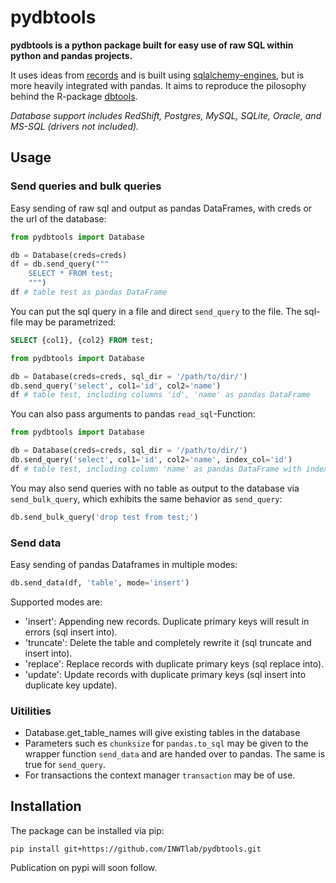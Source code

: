 # pydbtools

**pydbtools is a python package built for easy use of raw SQL within python and pandas projects.**

It uses ideas from [records](https://github.com/kennethreitz/records/) and is built using [sqlalchemy-engines](https://www.sqlalchemy.org/), but is more heavily integrated with pandas. It aims to reproduce the pilosophy behind the R-package [dbtools](https://github.com/INWT/dbtools/).


_Database support includes RedShift, Postgres, MySQL, SQLite, Oracle, and MS-SQL (drivers not included)._

## Usage

### Send queries and bulk queries

Easy sending of raw sql and output as pandas DataFrames, with creds or the url of the database:

```python
from pydbtools import Database

db = Database(creds=creds)
df = db.send_query("""
    SELECT * FROM test;
    """)
df # table test as pandas DataFrame
```

You can put the sql query in a file and direct `send_query` to the file. The sql-file may be parametrized:

```sql
SELECT {col1}, {col2} FROM test;

```

```python
from pydbtools import Database

db = Database(creds=creds, sql_dir = '/path/to/dir/')
db.send_query('select', col1='id', col2='name')
df # table test, including columns 'id', 'name' as pandas DataFrame
```

You can also pass arguments to pandas `read_sql`-Function:

```python
from pydbtools import Database

db = Database(creds=creds, sql_dir = '/path/to/dir/')
db.send_query('select', col1='id', col2='name', index_col='id')
df # table test, including column 'name' as pandas DataFrame with index 'id'
```

You may also send queries with no table as output to the database via `send_bulk_query`, which exhibits the same behavior as `send_query`:

```python
db.send_bulk_query('drop test from test;')
```

### Send data

Easy sending of pandas Dataframes in multiple modes:

```python
db.send_data(df, 'table', mode='insert')
```

Supported modes are:
  - 'insert': Appending new records. Duplicate primary keys will result in errors (sql insert into).
  - 'truncate': Delete the table and completely rewrite it (sql truncate and insert into).
  - 'replace': Replace records with duplicate primary keys (sql replace into).
  - 'update': Update records with duplicate primary keys (sql insert into duplicate key update).

### Uitilities

- Database.get_table_names will give existing tables in the database
- Parameters such es `chunksize` for `pandas.to_sql` may be given to the wrapper function `send_data` and are handed over to pandas. The same is true for `send_query`.
- For transactions the context manager `transaction` may be of use.

## Installation

The package can be installed via pip:

```
pip install git+https://github.com/INWTlab/pydbtools.git
```

Publication on pypi will soon follow.

